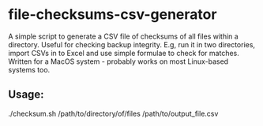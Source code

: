 # file-checksums-csv-generator
A simple script to generate a CSV file of checksums of all files within a directory. Useful for checking backup integrity.
E.g, run it in two directories, import CSVs in to Excel and use simple formulae to check for matches.
Written for a MacOS system - probably works on most Linux-based systems too.

## Usage:
./checksum.sh /path/to/directory/of/files /path/to/output_file.csv